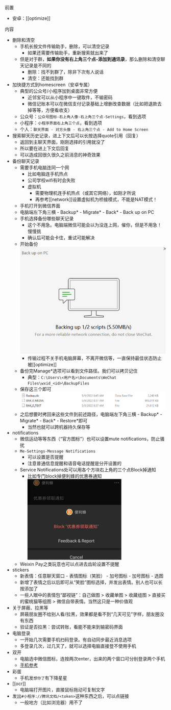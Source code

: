 前置
- 安卓：[[optimize]]

内容
- 删除和清空
  - 手机长按文件传输助手，删除，可以清空记录
    - 如果还需要传输助手，重新搜索就出来了
  - 但是对于群，**如果你没有右上角三个点-添加到通讯录**，那么删除和清空聊天记录是不同的
    - 删除：找不到群了，除非下次有人说话
    - 清空：还能找到群
- 加快捷方式到homescreen（安卓专属）
  - 典型的公众号/小程序加到桌面非常方便
    - 近邻宝可以从小程序中一键取件，不输密码
    - 微信记账本可以在微信支付记录基础上增删改查数据（比如把退款去掉等等，方便看收支）
  - 公众号：`公众号图标-右上角人像-右上角三个点-Settings`，看到选项
  - 小程序：`小程序界面右上角三个点`，看到选项
  - 个人：`聊天界面 - 对方头像 - 右上角三个点 - Add to Home Screen`
- 搜索聊天历史记录，进上下文后可以长按选择quote引用（回复）
  - 返回到主聊天界面，刚刚选择的引用就没了
  - 所以要在进上下文后回复
  - 可以造成回很久很久之前消息的神奇效果
- 备份聊天记录
  - 需要手机电脑连同一个网
    - 比如电脑连手机热点
    - 公司学校wifi有时会失败
    - 虚拟机
      - 需要物理机连手机热点（或其它网络），如刚才所说
      - 再参考[[network]]设置虚拟机为桥接模式，不能是NAT模式！
  - 手机打开到微信界面
  - 电脑端左下角三横 - Backup* - Migrate* - Back* - Back up on PC
  - 手机选择备份哪些聊天记录
    - 这个不用急。电脑端微信可能会以为没连上网，催你，但是不用急！慢慢挑
    - 确认后可能会卡住，重试可能解决
  - 开始备份![](wechat-backup.png)
    - 传输过程不关手机电脑屏幕，不离开微信等，一直保持最佳状态防止被[[optimize]]
  - 备份完Manage*选项可以看到文件路径。我们可以拷贝记住
    - 典型：`C:\Users\<用户名>\Documents\WeChat Files\wxid_<id>\BackupFiles`
  - 保存这三个即可![](wechat-backup-files.png)
  - 之后想要时拷回来这些文件到前述路径，电脑端左下角三横 - Backup* - Migrate* - Back* - Restore*即可
    - 当然也就可以跨机器持久保存等
- notifications
  - 微信运动等等东西（“官方图标”）也可以设置mute notifications，防止骚扰
  - `Me-Settings-Message Notifications`
    - 可以设置是否提醒
    - 注意普通信息提醒和语音电话提醒是分开设置的
  - Service Notifications处可以用各个方块右上角的三个点Block掉通知
    - 比如专门block掉便利蜂的优惠券通知![](block-wechat-service-notifications.png)
  - Weixin Pay之类玩意也可以点进去齿轮设置不提醒
- stickers
  - 新表情：任意聊天窗口 - 表情图标（笑脸） - 加号图标 - 加号图标 - 选图
  - 新增了表情之后以后即可从“笑脸”图标选择，并发出表情。别人也可以长按添加了
  - 一些人眼中的表情包“鄙视链”：自己做图 > 收藏单图 > 收藏组图 > 直接买的蜜桃猫等组图 > 微信自带表情。当然这只是一种价值观
- 关于屏蔽、拉黑等
  - 屏蔽朋友圈不给别人看/拉黑，效果都是看不到“几天可见”字样，朋友圈没有东西
  - 验证是否拉黑：尝试转账，看能不能来到输密码界面
- 电脑登录
  - 一开始几次需要手机扫码登录。有自动同步最近消息选项
  - 多登录几次，过几天了，就可以选择电脑直接登不使用手机
- 双开
  - 电脑选中微信图标，连按两次enter，出来的两个窗口可分别登录两个手机
  - [手机参考](https://new.qq.com/rain/a/20191223A01GTW00#:~:text=%E5%A6%82%E6%9E%9C%E6%98%AF%E5%AE%89%E5%8D%93%E6%89%8B%E6%9C%BA%E5%B0%B1,%E7%A4%BE%E4%BA%A4APP%E7%9A%84%E5%8F%8C%E5%BC%80%E5%8A%9F%E8%83%BD%E3%80%82)
- 彩蛋
  - 手机发`想你了`有下降星星
- [[ocr]]
  - 电脑端打开图片，直接鼠标拖动可复制文字
- 发出`#小程序://腾讯文档/<token>`这种东西之后，可以点链接
  - 一般地方（比如浏览器）用不了